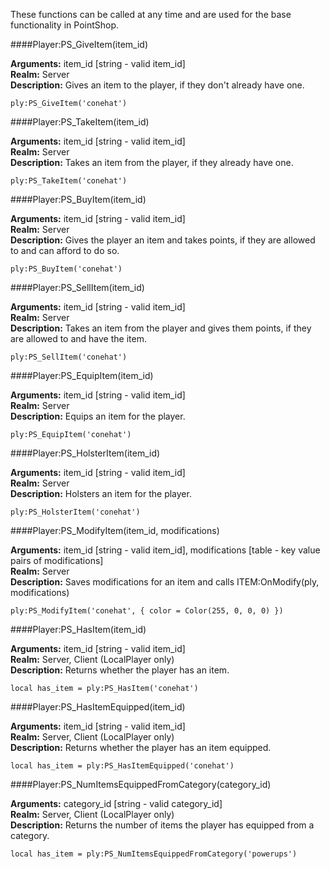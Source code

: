 <p class="lead">These functions can be called at any time and are used for the base functionality in PointShop.</p>

####<a name="meta-giveitem"></a>Player:PS_GiveItem(item\_id)

**Arguments:** item_id [string - valid item\_id]  
**Realm:** <span class="server">Server</span>  
**Description:** Gives an item to the player, if they don't already have one.

    ply:PS_GiveItem('conehat')

####<a name="meta-takeitem"></a>Player:PS_TakeItem(item\_id)

**Arguments:** item_id [string - valid item\_id]  
**Realm:** <span class="server">Server</span>  
**Description:** Takes an item from the player, if they already have one.

    ply:PS_TakeItem('conehat')

####<a name="meta-buyitem"></a>Player:PS_BuyItem(item\_id)

**Arguments:** item_id [string - valid item\_id]  
**Realm:** <span class="server">Server</span>  
**Description:** Gives the player an item and takes points, if they are allowed to and can afford to do so.

    ply:PS_BuyItem('conehat')

####<a name="meta-sellitem"></a>Player:PS_SellItem(item\_id)

**Arguments:** item_id [string - valid item\_id]  
**Realm:** <span class="server">Server</span>  
**Description:** Takes an item from the player and gives them points, if they are allowed to and have the item.

    ply:PS_SellItem('conehat')

####<a name="meta-equipitem"></a>Player:PS_EquipItem(item\_id)

**Arguments:** item_id [string - valid item\_id]  
**Realm:** <span class="server">Server</span>  
**Description:** Equips an item for the player.

    ply:PS_EquipItem('conehat')

####<a name="meta-holsteritem"></a>Player:PS_HolsterItem(item\_id)

**Arguments:** item_id [string - valid item\_id]  
**Realm:** <span class="server">Server</span>  
**Description:** Holsters an item for the player.

    ply:PS_HolsterItem('conehat')

####<a name="meta-modifyitem"></a>Player:PS_ModifyItem(item\_id, modifications)

**Arguments:** item_id [string - valid item\_id], modifications [table - key value pairs of modifications]  
**Realm:** <span class="server">Server</span>  
**Description:** Saves modifications for an item and calls ITEM:OnModify(ply, modifications)

    ply:PS_ModifyItem('conehat', { color = Color(255, 0, 0, 0) })

####<a name="meta-hasitem"></a>Player:PS_HasItem(item\_id)

**Arguments:** item_id [string - valid item\_id]  
**Realm:** <span class="server">Server</span>, <span class="client">Client</span> (LocalPlayer only)  
**Description:** Returns whether the player has an item.

    local has_item = ply:PS_HasItem('conehat')

####<a name="meta-hasitemequipped"></a>Player:PS_HasItemEquipped(item\_id)

**Arguments:** item_id [string - valid item\_id]  
**Realm:** <span class="server">Server</span>, <span class="client">Client</span> (LocalPlayer only)  
**Description:** Returns whether the player has an item equipped.

    local has_item = ply:PS_HasItemEquipped('conehat')

####<a name="meta-numitemsequippedfromcategory"></a>Player:PS_NumItemsEquippedFromCategory(category\_id)

**Arguments:** category_id [string - valid category\_id]  
**Realm:** <span class="server">Server</span>, <span class="client">Client</span> (LocalPlayer only)  
**Description:** Returns the number of items the player has equipped from a category.

    local has_item = ply:PS_NumItemsEquippedFromCategory('powerups')
